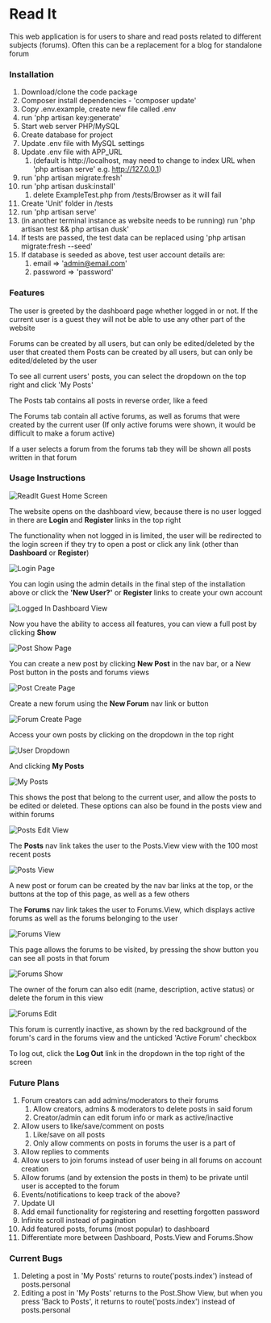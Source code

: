 # Read It

This web application is for users to share and read posts related to different subjects (forums).  Often this can be a replacement for a
blog for standalone forum

### Installation
1. Download/clone the code package
2. Composer install dependencies - 'composer update'
3. Copy .env.example, create new file called .env
4. run 'php artisan key:generate'
5. Start web server PHP/MySQL
6. Create database for project
7. Update .env file with MySQL settings
8. Update .env file with APP_URL
    1. (default is http://localhost, may need to change to index URL when 'php artisan serve' e.g. http://127.0.0.1)
9. run 'php artisan migrate:fresh'
10. run 'php artisan dusk:install'
    1. delete ExampleTest.php from /tests/Browser as it will fail
11. Create 'Unit' folder in /tests
12. run 'php artisan serve'
13. (in another terminal instance as website needs to be running) run 'php artisan test && php artisan dusk'
14. If tests are passed, the test data can be replaced using 'php artisan migrate:fresh --seed' 
15. If database is seeded as above, test user account details are:
    1. email => 'admin@email.com'
    2. password => 'password'

### Features

The user is greeted by the dashboard page whether logged in or not.
If the current user is a guest they will not be able to use any other part of the website

Forums can be created by all users, but can only be edited/deleted by the user that created them
Posts can be created by all users, but can only be edited/deleted by the user

To see all current users' posts, you can select the dropdown on the top right and click 'My Posts'

The Posts tab contains all posts in reverse order, like a feed

The Forums tab contain all active forums, as well as forums that were created by the current user
(If only active forums were shown, it would be difficult to make a forum active)

If a user selects a forum from the forums tab they will be shown all posts written in that forum

### Usage Instructions

![ReadIt Guest Home Screen](./ReadMeImages/Dashboard_Guest.png "ReadIt Home Screen")

The website opens on the dashboard view, because there is no user logged in there are **Login** and **Register** links in the top right

The functionality when not logged in is limited, the user will be redirected to the login screen if they try to open a post or click any link 
(other than **Dashboard** or **Register**)

![Login Page](./ReadMeImages/Login1.png "Login Page")

You can login using the admin details in the final step of the installation above 
or click the **'New User?'** or **Register** links to create your own account

![Logged In Dashboard View](./ReadMeImages/Dashboard_Auth.png "Logged in Dashboard View")

Now you have the ability to access all features, you can view a full post by clicking **Show**

![Post Show Page](./ReadMeImages/Post_Show.png "Post Show View")

You can create a new post by clicking **New Post** in the nav bar, or a New Post button in the posts and forums views

![Post Create Page](./ReadMeImages/Post_Create.png "Post Create View")

Create a new forum using the **New Forum** nav link or button

![Forum Create Page](./ReadMeImages/Forum_Create.png "Forum Create View")

Access your own posts by clicking on the dropdown in the top right

![User Dropdown](./ReadMeImages/User_Dropdown.png "User Dropdown")

And clicking **My Posts**

![My Posts](./ReadMeImages/My_Posts.png "My Posts")

This shows the post that belong to the current user, and allow the posts to be edited or deleted.
These options can also be found in the posts view and within forums

![Posts Edit View](./ReadMeImages/Posts_Edit.png "Posts Edit View")

The **Posts** nav link takes the user to the Posts.View view with the 100 most recent posts

![Posts View](./ReadMeImages/Posts_View.png "Posts View")

A new post or forum can be created by the nav bar links at the top, or the buttons at the top of this page, as well as a few others

The **Forums** nav link takes the user to Forums.View, which displays active forums as well as the forums belonging to the user

![Forums View](./ReadMeImages/Forums_View.png "Forums View")

This page allows the forums to be visited, by pressing the show button you can see all posts in that forum

![Forums Show](./ReadMeImages/Forms_Show.png "Forums Show")

The owner of the forum can also edit (name, description, active status) or delete the forum in this view

![Forums Edit](./ReadMeImages/Forums_Edit.png "Forums Edit")

This forum is currently inactive, as shown by the red background of the forum's card in the forums view and the unticked 'Active Forum' checkbox


To log out, click the **Log Out** link in the dropdown in the top right of the screen

### Future Plans

1. Forum creators can add admins/moderators to their forums
   1. Allow creators, admins & moderators to delete posts in said forum
   2. Creator/admin can edit forum info or mark as active/inactive
2. Allow users to like/save/comment on posts 
   1. Like/save on all posts
   2. Only allow comments on posts in forums the user is a part of
3. Allow replies to comments
4. Allow users to join forums instead of user being in all forums on account creation
5. Allow forums (and by extension the posts in them) to be private until user is accepted to the forum
6. Events/notifications to keep track of the above?
7. Update UI
8. Add email functionality for registering and resetting forgotten password
9. Infinite scroll instead of pagination
10. Add featured posts, forums (most popular) to dashboard
11. Differentiate more between Dashboard, Posts.View and Forums.Show


### Current Bugs

1. Deleting a post in 'My Posts' returns to route('posts.index') instead of posts.personal
2. Editing a post in 'My Posts' returns to the Post.Show View, but when you press 'Back to Posts', it returns to route('posts.index') instead of posts.personal


